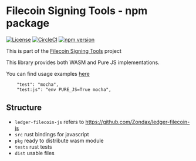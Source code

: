 # Filecoin Signing Tools - npm package
[![License](https://img.shields.io/badge/License-Apache%202.0-blue.svg)](https://opensource.org/licenses/Apache-2.0)
[![CircleCI](https://circleci.com/gh/Zondax/filecoin-signing-tools.svg?style=shield&circle-token=51b2d5fe68c0eb73436dace6f47fa0a387169ef5)](https://circleci.com/gh/Zondax/filecoin-signing-tools)
[![npm version](https://badge.fury.io/js/%40zondax%2Ffilecoin-signing-tools.svg)](https://badge.fury.io/js/%40zondax%2Ffilecoin-signing-tools)

This is part of the [Filecoin Signing Tools](https://github.com/Zondax/filecoin-signing-tools) project

This library provides both WASM and Pure JS implementations.

You can find usage examples [here](https://github.com/Zondax/filecoin-signing-tools/tree/master/examples/wasm_node)

```
    "test": "mocha",
    "test:js": "env PURE_JS=True mocha",
```

## Structure

* `ledger-filecoin-js` refers to https://github.com/Zondax/ledger-filecoin-js
* `src` rust bindings for javascript
* `pkg` ready to distribute wasm module
* `tests` rust tests
* `dist` usable files
